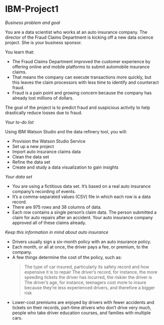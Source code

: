 # IBM-Project1
*Business problem and goal*

You are a data scientist who works at an auto insurance company. The director of the Fraud Claims Department is kicking off a new data science project. She is your business sponsor.

You learn that:

- The Fraud Claims Department improved the customer experience by offering online and mobile platforms to submit automobile insurance claims.
- That means the company can execute transactions more quickly, but this leaves the claim processors with less time to identify and counteract fraud.
- Fraud is a pain point and growing concern because the company has already lost millions of dollars.


The goal of the project is to predict fraud and suspicious activity to help drastically reduce losses due to fraud.



*Your to-do list*

Using IBM Watson Studio and the data refinery tool, you will:

- Provision the Watson Studio Service
- Set up a new project
- Import auto insurance claims data
- Clean the data set
- Refine the data set
- Create and study a data visualization to gain insights



*Your data set*

- You are using a fictitious data set. It’s based on a real auto insurance company’s recording of events.
- It’s a comma-separated values (CSV) file in which each row is a data record.
- There are 975 rows and 38 columns of data.
- Each row contains a single person’s claim data. The person submitted a claim for auto repairs after an accident. Your auto insurance company approved all of these claims already.



*Keep this information in mind about auto insurance*

- Drivers usually sign a six-month policy with an auto insurance policy.
- Each month, or all at once, the driver pays a fee, or premium, to the company.
- A few things determine the cost of the policy, such as:
   > The type of car insured, particularly its safety record and how expensive it is to repair
   > The driver’s record, for instance, the more speeding tickets the driver has incurred, the riskier the driver is
   > The driver’s age, for instance, teenagers cost more to insure because they’re less experienced drivers, and therefore a bigger risk
- Lower-cost premiums are enjoyed by drivers with fewer accidents and tickets on their records, part-time drivers who don’t drive very much, people who take driver education courses, and families with multiple cars.
